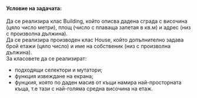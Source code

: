 #### Условие на задачата:
Да се реализира клас Building, който описва дадена сграда с височина (цяло число метри), площ (число с плаваща запетая в кв.м) и адрес (низ с произволна дължина). <br />
Да се реализира производен клас House, който допълнително задава брой етажи (цяло число) и име на собственик (низ с произволна дължина). <br />
За класовете да се реализират:
- подходящи селектори и мутатори;
- функция извеждане на екрана;
- фунцкия, която по даден масив от къщи намира най-просторната къща, т.е тази с най-голяма средна височина на етаж.
